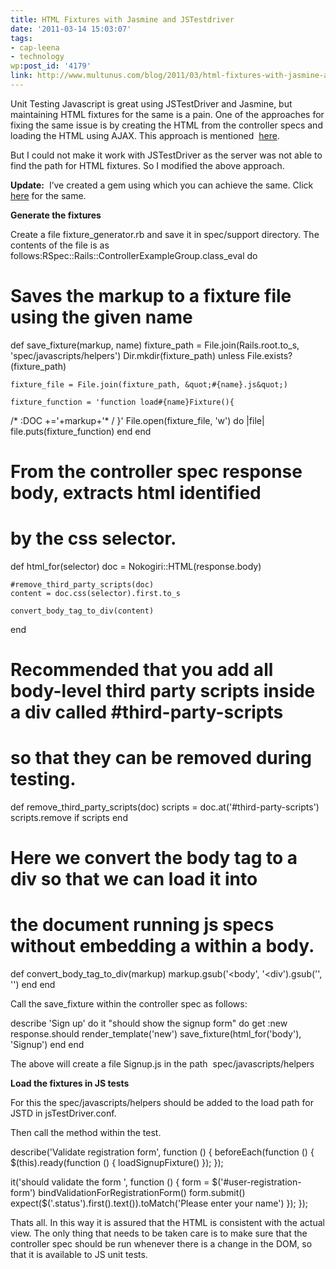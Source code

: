 ```yaml
---
title: HTML Fixtures with Jasmine and JSTestdriver
date: '2011-03-14 15:03:07'
tags:
- cap-leena
- technology
wp:post_id: '4179'
link: http://www.multunus.com/blog/2011/03/html-fixtures-with-jasmine-and-jstestdriver/
---
```


Unit Testing Javascript is great using JSTestDriver and Jasmine, but maintaining HTML fixtures for the same is a pain. One of the approaches for fixing the same issue is by creating the HTML from the controller specs and loading the HTML using AJAX. This approach is mentioned 
[here](http://pivotallabs.com/users/jb/blog/articles/1152).

But I could not make it work with JSTestDriver as the server was not able to find the path for HTML fixtures. So I modified the above approach.


**Update:**
 I’ve created a gem using which you can achieve the same. Click 
[here](https://github.com/multunus/js_fixtures) for the same.


**Generate the fixtures**


Create a file fixture_generator.rb and save it in spec/support directory. The contents of the file is as follows:RSpec::Rails::ControllerExampleGroup.class_eval do
  # Saves the markup to a fixture file using the given name
  def save_fixture(markup, name)
    fixture_path = File.join(Rails.root.to_s, 'spec/javascripts/helpers')
    Dir.mkdir(fixture_path) unless File.exists?(fixture_path)

    fixture_file = File.join(fixture_path, &quot;#{name}.js&quot;)

    fixture_function = 'function load#{name}Fixture(){
  /* :DOC +='+markup+'* /
    }'
    File.open(fixture_file, 'w') do |file|
      file.puts(fixture_function)
    end
  end

  # From the controller spec response body, extracts html identified
  # by the css selector.
  def html_for(selector)
    doc = Nokogiri::HTML(response.body)

    #remove_third_party_scripts(doc)
    content = doc.css(selector).first.to_s

    convert_body_tag_to_div(content)
  end

  # Recommended that you add all body-level third party scripts inside a div called #third-party-scripts
  # so that they can be removed during testing.
  def remove_third_party_scripts(doc)
    scripts = doc.at('#third-party-scripts')
    scripts.remove if scripts
  end

  # Here we convert the body tag to a div so that we can load it into
  # the document running js specs without embedding a  within a body.
  def convert_body_tag_to_div(markup)
    markup.gsub('<body', '<div').gsub('</body>', '</div>')
  end
end

Call the save_fixture within the controller spec as follows:


describe 'Sign up' do
  it "should show the signup form" do
  get :new
  response.should render_template('new')
  save_fixture(html_for('body'), 'Signup')
  end
end

The above will create a file Signup.js in the path 
spec/javascripts/helpers


**Load the fixtures in JS tests**


For this the spec/javascripts/helpers should be added to the load path for JSTD in jsTestDriver.conf.

Then call the method within the test.



describe('Validate registration form', function () {
  beforeEach(function () {
    $(this).ready(function () {
      loadSignupFixture()
    });
  });

  it('should validate the form ', function () {
      form = $('#user-registration-form')
      bindValidationForRegistrationForm()
      form.submit()
      expect($('.status').first().text()).toMatch('Please enter your name')
  });
});

Thats all. In this way it is assured that the HTML is consistent with the actual view. The only thing that needs to be taken care is to make sure that the controller spec should be run whenever there is a change in the DOM, so that it is available to JS unit tests.
